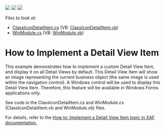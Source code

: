 <!-- default badges list -->
![](https://img.shields.io/endpoint?url=https://codecentral.devexpress.com/api/v1/VersionRange/128591092/11.1.4%2B)
[![](https://img.shields.io/badge/Open_in_DevExpress_Support_Center-FF7200?style=flat-square&logo=DevExpress&logoColor=white)](https://supportcenter.devexpress.com/ticket/details/E242)
[![](https://img.shields.io/badge/📖_How_to_use_DevExpress_Examples-e9f6fc?style=flat-square)](https://docs.devexpress.com/GeneralInformation/403183)
<!-- default badges end -->
<!-- default file list -->
*Files to look at*:

* [ClassIconDetailItem.cs](./CS/HowToImplementDetailViewItem.Module.Win/ClassIconDetailItem.cs) (VB: [ClassIconDetailItem.vb](./VB/HowToImplementDetailViewItem.Module.Win/ClassIconDetailItem.vb))
* [WinModule.cs](./CS/HowToImplementDetailViewItem.Module.Win/WinModule.cs) (VB: [WinModule.vb](./VB/HowToImplementDetailViewItem.Module.Win/WinModule.vb))
<!-- default file list end -->
# How to Implement a Detail View Item


<p>This example demonstrates how to implement a custom Detail View Item, and display it on all Detail Views by default. This Detail View Item will show an image representing the current business object (the same image is used within the navigation control). A Windows control will be used to display this Detail View Item. Therefore, this feature will be available in Windows Forms applications only. </p><p>See code in the ClassIconDetailItem.cs and WinModule.cs (ClassIconDetailItem.vb and WinModule.vb) files.</p><p>For details, refer to the <a href="http://documentation.devexpress.com/#Xaf/CustomDocument2641">How to: Implement a Detail View Item topic in XAF documentation.</a></p>

<br/>


